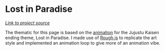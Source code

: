 # Lost in Paradise

[_Link to project source_](https://github.com/nkooman/the-showcase/tree/master/src/projects/lost-in-paradise)

The thematic for this page is based on the [animation](https://www.youtube.com/watch?v=6riDJMI-Y8U) for the Jujustu Kaisen ending theme, Lost in Paradise. I made use of [Rough.js](https://roughjs.com/) to replicate the art style and implemented an animation loop to give more of an animation vibe.
